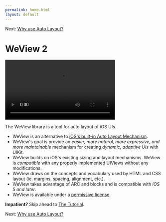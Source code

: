 ```yaml
---
permalink: home.html
layout: default
---
```


Next\: [Why use Auto Layout?](whyAutolayout.html)

WeView 2
==

<!-- TEMPLATE START -->


<video WIDTH="352" HEIGHT="192" AUTOPLAY="true" controls="true" LOOP="true" class="embedded_video" >
    <source src="videos/video-7B6CA45E-A4C6-4EEA-9D22-543926EDEAEE-76443-0005E12C2BD49EF6.mp4" type="video/mp4" />
    <source src="videos/video-7B6CA45E-A4C6-4EEA-9D22-543926EDEAEE-76443-0005E12C2BD49EF6.webm" type="video/webm" />
</video>

The WeView library is a tool for auto layout of iOS UIs. 

* WeView is an alternative to [iOS's built-in Auto Layout Mechanism](https://developer.apple.com/library/ios/documentation/UserExperience/Conceptual/AutolayoutPG/Articles/Introduction.html).
* WeView's goal is provide an _easier, more natural, more expressive, and more maintainable_ mechanism for creating _dynamic, adaptive UIs_ with UIKit.
* WeView builds on iOS's existing sizing and layout mechanisms.  WeView is _compatible_ with any properly implemented UIViews without any modifications.
* WeView draws on the concepts and vocabulary used by HTML and CSS layout (ie. margins, spacing, alignment, etc.).
* WeView takes advantage of ARC and blocks and is compatible with _iOS 5 and later_.
* WeView is available under a [permissive license](License.html).

__Impatient?__ Skip ahead to [The Tutorial](Tutorial1.html).

<!-- TEMPLATE END -->

Next\: [Why use Auto Layout?](whyAutolayout.html)